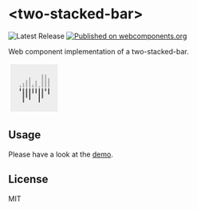 # &lt;two-stacked-bar&gt;

![Latest Release](https://badgen.net/github/release/nextbitlabs/two-stacked-bar) [![Published on webcomponents.org](https://img.shields.io/badge/webcomponents.org-published-blue.svg)](https://www.webcomponents.org/element/two-stacked-bar)

Web component implementation of a two-stacked-bar.

<img width="100px" src="image.png">

## Usage

Please have a look at the [demo](https://xbbzw.csb.app/).

## License

MIT
